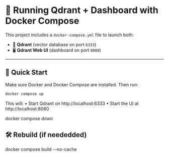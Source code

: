 # 🐳 Running Qdrant + Dashboard with Docker Compose

This project includes a `docker-compose.yml` file to launch both:

- 🧠 **Qdrant** (vector database on port `6333`)
- 🖥️ **Qdrant Web UI** (dashboard on port `8080`)

---

## 🚀 Quick Start

Make sure Docker and Docker Compose are installed. Then run:

``` bash
docker compose up
```
This will:
	• Start Qdrant on http://localhost:6333
	• Start the UI at http://localhost:8080


docker compose down

## 🛠️ Rebuild (if neededded)
docker compose build --no-cache


